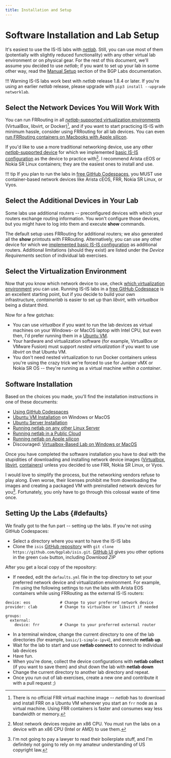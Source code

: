 ```yaml
---
title: Installation and Setup
---
```

# Software Installation and Lab Setup

It's easiest to use the IS-IS labs with _[netlab](https://netlab.tools/)_. Still, you can use most of them (potentially with slightly reduced functionality) with any other virtual lab environment or on physical gear. For the rest of this document, we'll assume you decided to use _netlab_; if you want to set up your lab in some other way, read the [Manual Setup](https://bgplabs.net/external/) section of the BGP Labs documentation.

!!! Warning
    IS-IS labs work best with _netlab_ release 1.8.4 or later. If you're using an earlier _netlab_ release, please upgrade with `pip3 install --upgrade networklab`.

## Select the Network Devices You Will Work With

You can run FRRouting in all [_netlab_-supported virtualization environments](https://netlab.tools/providers/) (VirtualBox, libvirt, or Docker)[^CSF], and if you want to start practicing IS-IS with minimum hassle, consider using FRRouting for all lab devices. You can even [run FRRouting containers on Macbooks with Apple silicon](https://blog.ipspace.net/2024/03/netlab-bgp-apple-silicon.html).

If you'd like to use a more traditional networking device, use any other [_netlab_-supported device](https://netlab.tools/platforms/) for which we implemented [basic IS-IS configuration](https://netlab.tools/module/isis/#platform-support) as the device to practice with[^x86]. I recommend Arista cEOS or Nokia SR Linux containers; they are the easiest ones to install and use.

!!! tip
    If you plan to run the labs in [free GitHub Codespaces](4-codespaces.md), you MUST use container-based network devices like Arista cEOS, FRR, Nokia SR Linux, or Vyos.

[^x86]: Most network devices require an x86 CPU. You must run the labs on a device with an x86 CPU (Intel or AMD) to use them.

## Select the Additional Devices in Your Lab

Some labs use additional routers -- preconfigured devices with which your routers exchange routing information. You won't configure those devices, but you might have to log into them and execute **show** commands.

The default setup uses FRRouting for additional routers; we also generated all the **show** printouts with FRRouting. Alternatively, you can use any other device for which we [implemented basic IS-IS configuration](https://netlab.tools/module/isis/#platform-support) as additional routers. Additional limitations (should they exist) are listed under the *Device Requirements* section of individual lab exercises.

[^CSF]: There is no official FRR virtual machine image -- _netlab_ has to download and install FRR on a Ubuntu VM whenever you start an `frr` node as a virtual machine. Using FRR containers is faster and consumes way less bandwidth or memory.

## Select the Virtualization Environment

Now that you know which network device to use, check [which virtualization environment](https://netlab.tools/platforms/#supported-virtualization-providers) you can use. Running IS-IS labs in a [free GitHub Codespace](4-codespaces.md) is an excellent starting point, but if you decide to build your own infrastructure, _containerlab_ is easier to set up than _libvirt_, with _virtualbox_ being a distant third.

Now for a few gotchas:

* You can use _virtualbox_ if you want to run the lab devices as virtual machines on your Windows- or MacOS laptop with Intel CPU, but even then, I'd prefer running them in a [Ubuntu VM](https://netlab.tools/install/ubuntu-vm/).
* Your hardware and virtualization software (for example, VirtualBox or VMware Fusion) must support _nested virtualization_ if you want to use _libvirt_ on that Ubuntu VM.
* You don't need nested virtualization to run Docker containers unless you're using the crazy trick we're forced to use for Juniper vMX or Nokia SR OS -- they're running as a virtual machine _within a container_.

## Software Installation

Based on the choices you made, you'll find the installation instructions in one of these documents:

* [Using GitHub Codespaces](4-codespaces.md)
* [Ubuntu VM Installation](https://netlab.tools/install/ubuntu-vm/) on Windows or MacOS
* [Ubuntu Server Installation](https://netlab.tools/install/ubuntu/)
* [Running netlab on any other Linux Server](https://netlab.tools/install/linux/)
* [Running netlab in a Public Cloud](https://netlab.tools/install/cloud/)
* [Running netlab on Apple silicon](https://blog.ipspace.net/2024/03/netlab-bgp-apple-silicon.html)
* Discouraged: [Virtualbox-Based Lab on Windows or MacOS](https://netlab.tools/labs/virtualbox/)

Once you have completed the software installation you have to deal with the stupidities of downloading and installing network device images ([Virtualbox](https://netlab.tools/labs/virtualbox/), [libvirt](https://netlab.tools/labs/libvirt/#vagrant-boxes), [containers](https://netlab.tools/labs/clab/#container-images)) unless you decided to use FRR, Nokia SR Linux, or Vyos.

I would love to simplify the process, but the networking vendors refuse to play along. Even worse, their licenses prohibit me from downloading the images and creating a packaged VM with preinstalled network devices for you[^NPAL]. Fortunately, you only have to go through this colossal waste of time once.

[^NPAL]: I'm not going to pay a lawyer to read their boilerplate stuff, and I'm definitely not going to rely on my amateur understanding of US copyright law.

## Setting Up the Labs {#defaults}

We finally got to the fun part -- setting up the labs. If you're not using GitHub Codespaces:

* Select a directory where you want to have the IS-IS labs
* Clone the `isis` [GitHub repository](https://github.com/bgplab/isis) with `git clone https://github.com/bgplab/isis.git`. [GitHub UI](https://github.com/bgplab/isis) gives you other options in the green `Code` button, including _Download ZIP_

After you get a local copy of the repository:

* If needed, edit the `defaults.yml` file in the top directory to set your preferred network device and virtualization environment. For example, I'm using the following settings to run the labs with Arista EOS containers while using FRRouting as the external IS-IS routers:

```
device: eos             # Change to your preferred network device
provider: clab          # Change to virtualbox or libvirt if needed

groups:
  external:
    device: frr         # Change to your preferred external router
```

* In a terminal window, change the current directory to one of the lab directories (for example, `basic/1-simple-ipv4`), and execute **netlab up**.
* Wait for the lab to start and use **netlab connect** to connect to individual lab devices
* Have fun.
* When you're done, collect the device configurations with **netlab collect** (if you want to save them) and shut down the lab with **netlab down**
* Change the current directory to another lab directory and repeat.
* Once you run out of lab exercises, create a new one and contribute it with a pull request ;)
